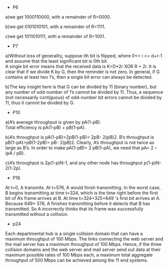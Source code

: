 - P6

a)we get 1000110000, with a remainder of R=0000.

b)we get 0101010101, with a remainder of R=1111.

c)we get 1011010111, with a remainder of R=1001.
- P7

a)Without loss of generality, suppose ith bit is flipped, where 0<= i <= d+r-1 and assume that the least significant bit is 0th bit.   
A single bit error means that the received data is K=D*2r XOR R + 2i. It is clear that if we divide K by G, then the reminder is not zero.
In general, if G contains at least two 1’s, then a single bit error can always be detected. 

b)The key insight here is that G can be divided by 11 (binary number), but any number of odd-number of 1’s cannot be divided by 11. 
Thus, a sequence (not necessarily contiguous) of odd-number bit errors cannot be divided by 11, thus it cannot be divided by G. 
- P10

a)A’s average throughput is given by pA(1-pB).  
Total efficiency is pA(1-pB) + pB(1-pA).

b)A’s throughput is pA(1-pB)=2pB(1-pB)= 2pB- 2(pB)2. 
B’s throughput is pB(1-pA)=pB(1-2pB)= pB- 2(pB)2. 
Clearly, A’s throughput is not twice as large as B’s. 
In order to make pA(1-pB)= 2 pB(1-pA), we need that pA= 2 – (pA / pB).

c)A’s throughput is 2p(1-p)N-1, and any other node has throughput p(1-p)N-2(1-2p).
- P18

At t=0, A transmits. At t=576, A would finish transmitting. In the worst case, B begins transmitting at time t=324, 
which is the time right before the first bit of A’s frame arrives at B. At time t=324+325=649 's first bit arrives at A.
Because 649> 576, A finishes transmitting before it detects that B has transmitted. So A incorrectly thinks that its frame was successfully transmitted without a collision.

- p24

Each departmental hub is a single collision domain that can have a maximum throughput of 100 Mbps. 
The links connecting the web server and the mail server has a maximum throughput of 100 Mbps.
Hence, if the three collision domains and the web server and mail server send out data at their maximum possible rates of 100 Mbps each, 
a maximum total aggregate throughput of 500 Mbps can be achieved among the 11 end systems.

